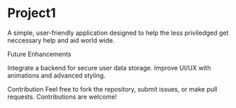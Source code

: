 # Project1

A simple, user-friendly application designed to help the less priviledged get neccessary help and aid world wide.

Future Enhancements

Integrate a backend for secure user data storage.
Improve UI/UX with animations and advanced styling.

Contribution
Feel free to fork the repository, submit issues, or make pull requests. Contributions are welcome!
